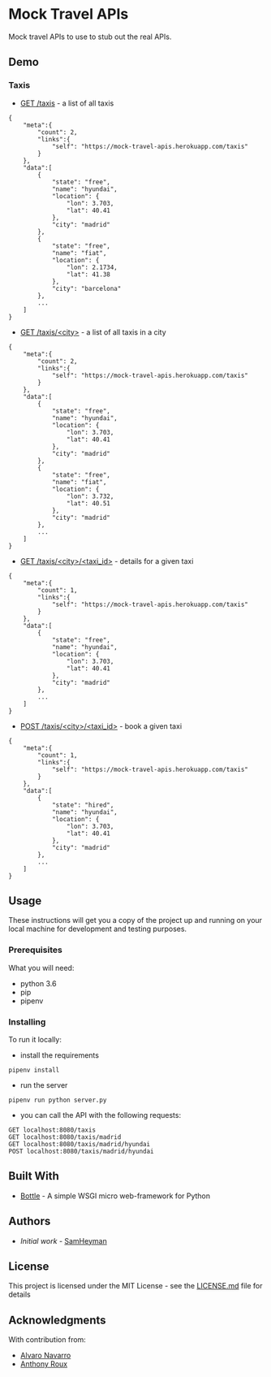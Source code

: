 # Mock Travel APIs

Mock travel APIs to use to stub out the real APIs.

## Demo

### Taxis

* [GET /taxis](https://mock-travel-apis.herokuapp.com/taxis) - a list of all taxis
```shell
{
	"meta":{
		"count": 2,
		"links":{
			"self": "https://mock-travel-apis.herokuapp.com/taxis"
		}
	},
	"data":[
		{
			"state": "free",
			"name": "hyundai",
			"location": {
				"lon": 3.703,
				"lat": 40.41
			},
			"city": "madrid"	
		},
		{
			"state": "free",
			"name": "fiat",
			"location": {
				"lon": 2.1734,
				"lat": 41.38
			},
			"city": "barcelona"	
		},
        ...
    ]
}
```
* [GET /taxis/\<city\>]() - a list of all taxis in a city
```shell
{
	"meta":{
		"count": 2,
		"links":{
			"self": "https://mock-travel-apis.herokuapp.com/taxis"
		}
	},
	"data":[
		{
			"state": "free",
			"name": "hyundai",
			"location": {
				"lon": 3.703,
				"lat": 40.41
			},
			"city": "madrid"	
		},
		{
			"state": "free",
			"name": "fiat",
			"location": {
				"lon": 3.732,
				"lat": 40.51
			},
			"city": "madrid"	
		},
        ...
    ]
}
```
* [GET /taxis/\<city\>/\<taxi_id\>]() - details for a given taxi
```shell
{
	"meta":{
		"count": 1,
		"links":{
			"self": "https://mock-travel-apis.herokuapp.com/taxis"
		}
	},
	"data":[
		{
			"state": "free",
			"name": "hyundai",
			"location": {
				"lon": 3.703,
				"lat": 40.41
			},
			"city": "madrid"	
		},
        ...
    ]
}
```
* [POST /taxis/\<city\>/\<taxi_id\>]() - book a given taxi
```shell
{
	"meta":{
		"count": 1,
		"links":{
			"self": "https://mock-travel-apis.herokuapp.com/taxis"
		}
	},
	"data":[
		{
			"state": "hired",
			"name": "hyundai",
			"location": {
				"lon": 3.703,
				"lat": 40.41
			},
			"city": "madrid"	
		},
        ...
    ]
}
```

## Usage

These instructions will get you a copy of the project up and running on your local machine for development and testing purposes. 

### Prerequisites

What you will need:

* python 3.6
* pip
* pipenv

### Installing

To run it locally:

* install the requirements
```
pipenv install
```
* run the server
```
pipenv run python server.py
```
* you can call the API with the following requests:
```
GET localhost:8080/taxis
GET localhost:8080/taxis/madrid
GET localhost:8080/taxis/madrid/hyundai
POST localhost:8080/taxis/madrid/hyundai

```


## Built With

* [Bottle](https://bottlepy.org/docs/dev/) - A simple WSGI micro web-framework for Python


## Authors

* *Initial work* - [SamHeyman](http://samheyman.com)


## License

This project is licensed under the MIT License - see the [LICENSE.md](LICENSE.md) file for details

## Acknowledgments

With contribution from:
* [Alvaro Navarro](https://github.com/alnacle)
* [Anthony Roux](https://github.com/anthonyroux)
